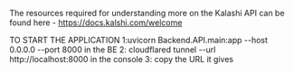 The resources required for understanding more on the Kalashi API can be found here - https://docs.kalshi.com/welcome

TO START THE APPLICATION
1:uvicorn Backend.API.main:app --host 0.0.0.0 --port 8000 in the BE
2: cloudflared tunnel --url http://localhost:8000 in the console
3: copy the URL it gives 